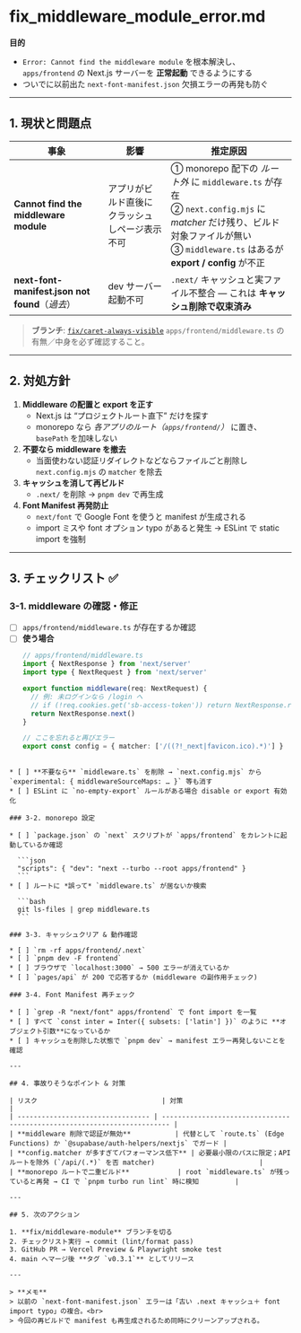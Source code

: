 # fix_middleware_module_error.md
**目的**
- `Error: Cannot find the middleware module` を根本解決し、`apps/frontend` の Next.js サーバーを **正常起動** できるようにする
- ついでに以前出た `next-font-manifest.json` 欠損エラーの再発も防ぐ

---

## 1. 現状と問題点

| 事象 | 影響 | 推定原因 |
| --- | --- | --- |
| **Cannot find the middleware module** | アプリがビルド直後にクラッシュしページ表示不可 | ① monorepo 配下の *ルート外* に `middleware.ts` が存在<br>② `next.config.mjs` に *matcher* だけ残り、ビルド対象ファイルが無い<br>③ `middleware.ts` はあるが **export / config** が不正 |
| **next-font-manifest.json not found**（*過去*） | dev サーバー起動不可 | `.next/` キャッシュと実ファイル不整合 — これは **キャッシュ削除で収束済み** |

> **ブランチ**: [`fix/caret-always-visible`](https://github.com/ttaarroo77/commit_coach_ver02/tree/fix/caret-always-visible)
> `apps/frontend/middleware.ts` の有無／中身を必ず確認すること。

---

## 2. 対処方針

1. **Middleware の配置と export を正す**
   - Next.js は “プロジェクトルート直下” だけを探す
   - monorepo なら *各アプリのルート（`apps/frontend/`）* に置き、`basePath` を加味しない
2. **不要なら middleware を撤去**
   - 当面使わない認証リダイレクトなどならファイルごと削除し `next.config.mjs` の `matcher` を除去
3. **キャッシュを消して再ビルド**
   - `.next/` を削除 → `pnpm dev` で再生成
4. **Font Manifest 再発防止**
   - `next/font` で Google Font を使うと manifest が生成される
   - import ミスや font オプション typo があると発生 → ESLint で static import を強制

---

## 3. チェックリスト ✅

### 3-1. middleware の確認・修正

- [ ] `apps/frontend/middleware.ts` が存在するか確認
- [ ] **使う場合**
  ```ts
  // apps/frontend/middleware.ts
  import { NextResponse } from 'next/server'
  import type { NextRequest } from 'next/server'

  export function middleware(req: NextRequest) {
    // 例: 未ログインなら /login へ
    // if (!req.cookies.get('sb-access-token')) return NextResponse.redirect(new URL('/login', req.url))
    return NextResponse.next()
  }

  // ここを忘れると再びエラー
  export const config = { matcher: ['/((?!_next|favicon.ico).*)'] }
````

* [ ] **不要なら** `middleware.ts` を削除 → `next.config.mjs` から `experimental: { middlewareSourceMaps: … }` 等も消す
* [ ] ESLint に `no-empty-export` ルールがある場合 disable or export 有効化

### 3-2. monorepo 設定

* [ ] `package.json` の `next` スクリプトが `apps/frontend` をカレントに起動しているか確認

  ```json
  "scripts": { "dev": "next --turbo --root apps/frontend" }
  ```
* [ ] ルートに *誤って* `middleware.ts` が居ないか検索

  ```bash
  git ls-files | grep middleware.ts
  ```

### 3-3. キャッシュクリア & 動作確認

* [ ] `rm -rf apps/frontend/.next`
* [ ] `pnpm dev -F frontend`
* [ ] ブラウザで `localhost:3000` → 500 エラーが消えているか
* [ ] `pages/api` が 200 で応答するか (middleware の副作用チェック)

### 3-4. Font Manifest 再チェック

* [ ] `grep -R "next/font" apps/frontend` で font import を一覧
* [ ] すべて `const inter = Inter({ subsets: ['latin'] })` のように **オブジェクト引数**になっているか
* [ ] キャッシュを削除した状態で `pnpm dev` → manifest エラー再発しないことを確認

---

## 4. 事故りそうなポイント & 対策

| リスク                               | 対策                                                                       |
| --------------------------------- | ------------------------------------------------------------------------ |
| **middleware 削除で認証が無効**           | 代替として `route.ts` (Edge Functions) か `@supabase/auth-helpers/nextjs` でガード |
| **config.matcher が多すぎてパフォーマンス低下** | 必要最小限のパスに限定；API ルートを除外 (`/api/(.*)` を否 matcher)                          |
| **monorepo ルートで二重ビルド**            | root `middleware.ts` が残っていると再発 → CI で `pnpm turbo run lint` 時に検知         |

---

## 5. 次のアクション

1. **fix/middleware-module** ブランチを切る
2. チェックリスト実行 → commit (lint/format pass)
3. GitHub PR → Vercel Preview & Playwright smoke test
4. main へマージ後 **タグ `v0.3.1`** としてリリース

---

> **メモ**
> 以前の `next-font-manifest.json` エラーは「古い .next キャッシュ＋ font import typo」の複合。<br>
> 今回の再ビルドで manifest も再生成されるため同時にクリーンアップされる。
